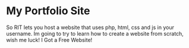 # My Portfolio Site

So RIT lets you host a website that uses php, html, css and js in your username. 
Im going to try to learn how to create a website from scratch, wish me luck! I Got a Free Website!
